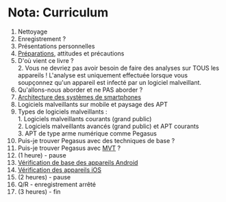 # Nota: Curriculum

1. Nettoyage  
  1. Enregistrement ?  
2. Présentations personnelles  
3. [Préparations](https://pellaeon.gitbook.io/mobile-forensics/preparations), attitudes et précautions  
  1. D'où vient ce livre ?  
    2. Vous ne devriez pas avoir besoin de faire des analyses sur TOUS les appareils \! L'analyse est uniquement effectuée lorsque vous soupçonnez qu'un appareil est infecté par un logiciel malveillant.  
  3. Qu'allons-nous aborder et ne PAS aborder ?  
4. [Architecture des systèmes de smartphones](https://pellaeon.gitbook.io/mobile-forensics/smartphones/smartphone-system-architecture)  
5. Logiciels malveillants sur mobile et paysage des APT  
  1. Types de logiciels malveillants :  
    1. Logiciels malveillants courants (grand public)  
    2. Logiciels malveillants avancés (grand public) et APT courants  
    3. APT de type arme numérique comme Pegasus  
  2. Puis-je trouver Pegasus avec des techniques de base ?  
  3. Puis-je trouver Pegasus avec [MVT](https://pellaeon.gitbook.io/mobile-forensics/checking-android-devices-advanced/mvt) ?  
6.  (1 heure) \- pause  
7. [Vérification de base des appareils Android](https://pellaeon.gitbook.io/mobile-forensics/android)  
8. [Vérification des appareils iOS](https://pellaeon.gitbook.io/mobile-forensics/ios)  
9.  (2 heures) \- pause  
10. Q/R \- enregistrement arrêté  
11. (3 heures) \- fin